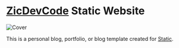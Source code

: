 # [ZicDevCode](https://isaacodes.github.io/) Static Website

![Cover](/assets/images/cover2.png)

This is a personal blog, portfolio, or blog template created for [Static](https://static.devdojo.com).
